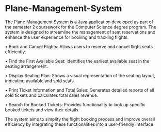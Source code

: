 # Plane-Management-System
The Plane Management System is a Java application developed as part of the semester 2 coursework for the Computer Science degree program. The system is designed to streamline the management of seat reservations and enhance the user experience for booking and tracking flights.

• Book and Cancel Flights: Allows users to reserve and cancel flight seats efficiently.

•	Find the First Available Seat: Identifies the earliest available seat in the seating arrangement.

•	Display Seating Plan: Shows a visual representation of the seating layout, indicating available and sold seats.

•	Print Ticket Information and Total Sales: Generates detailed reports of all sold tickets and calculates total sales revenue.

•	Search for Booked Tickets: Provides functionality to look up specific booked tickets and view their details.

The system aims to simplify the flight booking process and improve overall efficiency by integrating these functionalities into a user-friendly interface.


